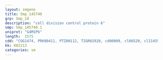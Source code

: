 ```yaml
---
layout: smgene
title: Smp_145740
grp: Smp_14
description: "cell division control protein 6"
smp: Smp_145740.1
uniprot: "G4M1P6"
length:  1575
cdd: "COG1474, PRK00411, PTZ00112, TIGR02928, cd00009, cl08520, cl21455, pfam13401, smart00382, smart01074"
kk: K02213
categories: sm
---
```

